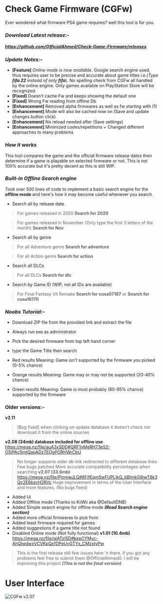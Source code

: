 # Check Game Firmware (CGFw) 
Ever wondered what firmware PS4 game requires? well this tool is for you.

### *Download Latest release:-*
##### https://github.com/OfficialAhmed/Check-Game-Firmware/releases
### *Update Notes:-*

- **[Feature]** *Online mode is now available*. Google search engine used, thus requires user to be precise and accurate about game titles i.e.(*Type **fifa 22** instead of only **fifa***). No spelling check from CGFw all handled by the online engine. Only games available on PlayStation Store will be recognized.
- **[Fixed]** Doesn't cache Fw and keeps showing the default one
- **[Fixed]** Wrong Fw reading from offline Db
- **[Enhancement]** Removed alpha firmwares as well as fw starting with (1)
- **[Enhancement]** Mode will also be cached now on (Save and update changes button click)
- **[Enhancement]** No reload needed after (Save settings)
- **[Enhancement]** Minimized codes/repetitions + Changed different approaches to many problems

### *How it works*
This tool compares the game and the official firmware release dates then determine if a game is playable on selected firmware or not. This is not 100% accurate
but it's pretty decent as this is still WIP.

### *Built-in Offline Search engine*
Took over 500 lines of code to implement a basic search engine for the **offline mode** and here's how it may become useful whenever you search.

* Search all by release date

> For games released in 2020 **Search for 2020**

> For games released in November (Only type the first 3 letters of the month) **Search for Nov** 

* Search all by genre

> For all Adventure genre **Search for adventure** 

> For all Action genre **Search for action** 

* Search all DLCs

> For all DLCs **Search for dlc** 

* Search by Game ID (WIP, not all IDs are available)

> For Final Fantasy VII Remake **Search for cusa07187** or **Search for cusa16170**

### *Noobs Tutorial:-*
* Download ZIP file from the provided link and extract the file
* Always run exe as administrator
* Pick the desired firmware from top left hand corner
* type the Game Title then search

* Red results Meaning: Game isn't supported by the firmware you picked (0-5% chance)
* Orange results Meaning: Game may or may not be supported (20-40% chance)
* Green results Meaning: Game is most probably (80-95% chance) supported by the firmware

### Older versions:-
**v2.11**
>[Bug fixed] when clicking on update database it doesn't check nor download it from the online sources

**v2.08 (34mb) database included for offline use**
https://mega.nz/file/auA3xSDD#QRF1nMeRH73eS2-O5iPAc5mtQapADz7EOgPORHWrCbU
> No longer supports older db link redirected to different database links
> Few bugs patched
> More accurate compatibility percentages when searching
**v2.07 (33.6mb)**
https://mega.nz/file/PjomwJLQ#8FifEqm5wFUPLIkQ_bBImkG9iwT8k3Qc2E6bzcH2RVc
> Huge improvement in terms of the User Interface and more features. (No bugs fixed)
* Added Ui 
* Added Offline mode (Thanks to KiiWii aka @DefaultDNB)
* Added Simple search engine for offline mode ***(Read Search engine section)***
* Added more official firmwares to pick from
* Added least firmware required for games
* Added suggestions if a game title not found
* Disabled Online mode (Not fully functional)
**v1.01 (10.4mb)**
https://mega.nz/file/qiATzI5D#bxpCYMyc-AhQIwdwxVCVKpQxfDPeUvGTYx_CMzstyPw
> This is the first release still few issues here 'n there, if you got any problems feel free to submit them @OfficialAhmed0. 
I will be improving this project ***(This is not the final version)***.
# User Interface

![CGFw v2.07](https://img.techpowerup.org/201014/capture.png)
